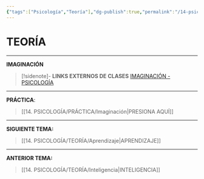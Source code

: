 ```yaml
---
{"tags":["Psicología","Teoría"],"dg-publish":true,"permalink":"/14-psicologia/teoria/imaginacion/","dgPassFrontmatter":true}
---
```


# TEORÍA
----
**IMAGINACIÓN**

>[!sidenote]- **LINKS EXTERNOS DE CLASES** 
>[IMAGINACIÓN - PSICOLOGÍA](https://www.youtube.com/watch?v=uU-XG0x_hGQ) 












---
**PRÁCTICA**:
>[[14. PSICOLOGÍA/PRÁCTICA/Imaginación\|PRESIONA AQUÍ]]

---
**SIGUIENTE TEMA:** 
>[[14. PSICOLOGÍA/TEORÍA/Aprendizaje\|APRENDIZAJE]]

---
**ANTERIOR TEMA:** 
>[[14. PSICOLOGÍA/TEORÍA/Inteligencia\|INTELIGENCIA]]

